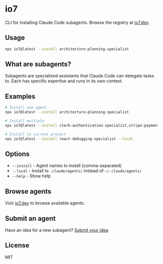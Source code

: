 # io7

CLI for installing Claude Code subagents. Browse the registry at [io7.dev](https://io7.dev).

## Usage

```bash
npx io7@latest --install architecture-planning-specialist
```

## What are subagents?

Subagents are specialized assistants that Claude Code can delegate tasks to. Each has specific expertise and runs in its own context.

## Examples

```bash
# Install one agent
npx io7@latest --install architecture-planning-specialist

# Install multiple
npx io7@latest --install clerk-authentication-specialist,stripe-payment-specialist

# Install to current project
npx io7@latest --install react-debugging-specialist --local
```

## Options

- `--install` - Agent names to install (comma-separated)
- `--local` - Install to `.claude/agents/` instead of `~/.claude/agents/`
- `--help` - Show help

## Browse agents

Visit [io7.dev](https://io7.dev) to browse available agents.

## Submit an agent

Have an idea for a new subagent? [Submit your idea](https://github.com/mzxrai/io7/issues/new?template=agent-submission.yml)

## License

MIT